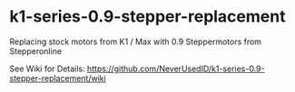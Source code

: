 # k1-series-0.9-stepper-replacement
Replacing stock motors from K1 / Max with 0.9 Steppermotors from Stepperonline

See Wiki for Details: https://github.com/NeverUsedID/k1-series-0.9-stepper-replacement/wiki
